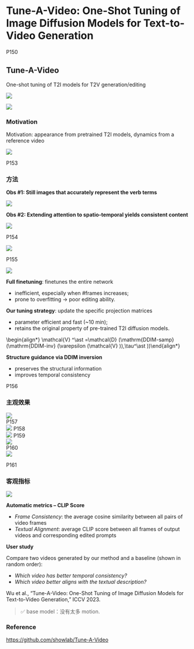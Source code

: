 # Tune-A-Video: One-Shot Tuning of Image Diffusion Models for Text-to-Video Generation

P150  
## Tune-A-Video

One-shot tuning of T2I models for T2V generation/editing

![](./assets/D3-66-3.png)    

![](./assets/08-150.png) 

### **Motivation**

Motivation: appearance from pretrained T2I models, dynamics from a reference video 

![](./assets/08-152.png)   

P153

### 方法

**Obs #1: Still images that accurately represent the verb terms**

![](./assets/08-153-1.png)  

**Obs #2: Extending attention to spatio-temporal yields consistent content**

![](./assets/08-153-2.png)  


P154   

![](./assets/08-154.png)  

P155

![](./assets/08-155.png)  

**Full finetuning**: finetunes the entire network

 - inefficient, especially when #frames increases;   
 - prone to overfitting → poor editing ability.   

**Our tuning strategy**: update the specific projection matrices

 - parameter efficient and fast (~10 min);    
 - retains the original property of pre-trained T2I diffusion models.   

\begin{align*} \mathcal{V} ^\ast =\mathcal{D} (\mathrm{DDIM-samp} (\mathrm{DDIM-inv} (\varepsilon (\mathcal{V} )),\tau^\ast  ))\end{align*}

**Structure guidance via DDIM inversion**

 - preserves the structural information   
 - improves temporal consistency      


P156  
### 主观效果

![](./assets/08-156.png)    
P157  
![](./assets/08-157.png) 
P158  
![](./assets/08-158.png) 
P159  
![](./assets/08-159.png)  
P160  
![](./assets/08-160.png)  

P161
### 客观指标

![](./assets/08-161.png) 

**Automatic metrics – CLIP Score**

 - *Frame Consistency*: the average cosine similarity between all pairs of video frames   
 - *Textual Alignment*: average CLIP score between all frames of output videos and corresponding edited prompts    

**User study** 

Compare two videos generated by our method and a baseline (shown in random order):   

 - *Which video has better temporal consistency?*    
 - *Which video better aligns with the textual description?*    

Wu et al., “Tune-A-Video: One-Shot Tuning of Image Diffusion Models for Text-to-Video Generation,” ICCV 2023.

> &#x2705; base model：没有太多 motion.   

### Reference

<https://github.com/showlab/Tune-A-Video>